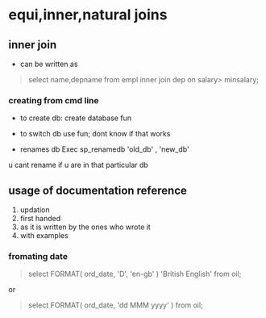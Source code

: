 


# equi,inner,natural joins

## inner join
- can be written as


>select name,depname from empl
inner join dep
on salary> minsalary;

### creating from cmd line
- to create db:
create database fun

- to switch db
use fun;
dont know if that works

- renames db
Exec sp_renamedb 'old_db' , 'new_db'

u cant rename if u are in that particular db

## usage of documentation reference

1. updation
2. first handed
3. as it is written by the ones who wrote it
4. with examples


### fromating date

> select FORMAT( ord_date, 'D', 'en-gb' ) 'British English' from oil;

or 
> select FORMAT( ord_date, 'dd MMM yyyy' )  from oil;